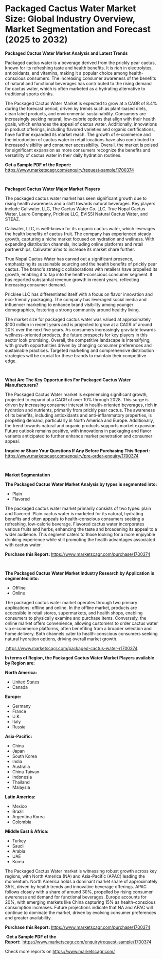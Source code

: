 <p><h1>Packaged Cactus Water Market Size: Global Industry Overview, Market Segmentation and Forecast (2025 to 2032)</h1></p><p><strong>Packaged Cactus Water Market Analysis and Latest Trends</strong></p>
<p><p>Packaged cactus water is a beverage derived from the prickly pear cactus, known for its refreshing taste and health benefits. It is rich in electrolytes, antioxidants, and vitamins, making it a popular choice among health-conscious consumers. The increasing consumer awareness of the benefits of natural and functional beverages has contributed to the rising demand for cactus water, which is often marketed as a hydrating alternative to traditional sports drinks.</p><p>The Packaged Cactus Water Market is expected to grow at a CAGR of 8.4% during the forecast period, driven by trends such as plant-based diets, clean label products, and environmental sustainability. Consumers are increasingly seeking natural, low-calorie options that align with their health goals, which enhances the appeal of cactus water. Additionally, innovations in product offerings, including flavored varieties and organic certifications, have further expanded its market reach. The growth of e-commerce and the introduction of cactus water in retail locations have also contributed to increased visibility and consumer accessibility. Overall, the market is poised for significant expansion as more consumers recognize the benefits and versatility of cactus water in their daily hydration routines.</p></p>
<p><strong>Get a Sample PDF of the Report:&nbsp;</strong> <a href="https://www.marketscagr.com/enquiry/request-sample/1700374?utm_campaign=1944&utm_medium=2&utm_source=Github&utm_content=ia&utm_term=09012025&utm_id=packaged-cactus-water">https://www.marketscagr.com/enquiry/request-sample/1700374</a></p>
<p>&nbsp;</p>
<p><strong>Packaged Cactus Water Major Market Players</strong></p>
<p><p>The packaged cactus water market has seen significant growth due to rising health awareness and a shift towards natural beverages. Key players include Caliwater, LLC, The Cactus Water Co. LLC, True Nopal Cactus Water, Lauro Company, Pricklee LLC, EVISSI Natural Cactus Water, and STEAZ.</p><p>Caliwater, LLC, is well-known for its organic cactus water, which leverages the health benefits of cactus fruit. The company has experienced steady growth, capturing a niche market focused on hydration and wellness. With expanding distribution channels, including online platforms and retail partnerships, Caliwater aims to increase its market share further.</p><p>True Nopal Cactus Water has carved out a significant presence, emphasizing its sustainable sourcing and the health benefits of prickly pear cactus. The brand's strategic collaborations with retailers have propelled its growth, enabling it to tap into the health-conscious consumer segment. It has reported substantial revenue growth in recent years, reflecting increasing consumer demand.</p><p>Pricklee LLC has differentiated itself with a focus on flavor innovation and eco-friendly packaging. The company has leveraged social media and influencer marketing to enhance brand visibility among younger demographics, fostering a strong community around healthy living.</p><p>The market size for packaged cactus water was valued at approximately $100 million in recent years and is projected to grow at a CAGR of around 20% over the next five years. As consumers increasingly gravitate towards wellness-oriented products, the future prospects for key players in this sector look promising. Overall, the competitive landscape is intensifying, with growth opportunities driven by changing consumer preferences and sustainable practices. Targeted marketing and comprehensive distribution strategies will be crucial for these brands to maintain their competitive edge.</p></p>
<p>&nbsp;</p>
<p><strong>What Are The Key Opportunities For Packaged Cactus Water Manufacturers?</strong></p>
<p><p>The Packaged Cactus Water market is experiencing significant growth, projected to expand at a CAGR of over 10% through 2028. This surge is driven by increasing consumer interest in health-oriented beverages, rich in hydration and nutrients, primarily from prickly pear cactus. The awareness of its benefits, including antioxidants and anti-inflammatory properties, is propelling demand, particularly in North America and Europe. Additionally, the trend towards natural and organic products supports market expansion. Future outlook remains positive, with innovations in packaging and flavor variants anticipated to further enhance market penetration and consumer appeal.</p></p>
<p><strong>Inquire or Share Your Questions If Any Before Purchasing This Report:</strong> <a href="https://www.marketscagr.com/enquiry/pre-order-enquiry/1700374?utm_campaign=1944&utm_medium=2&utm_source=Github&utm_content=ia&utm_term=09012025&utm_id=packaged-cactus-water">https://www.marketscagr.com/enquiry/pre-order-enquiry/1700374</a></p>
<p>&nbsp;</p>
<p><strong>Market Segmentation</strong></p>
<p><strong>The Packaged Cactus Water Market Analysis by types is segmented into:</strong></p>
<p><ul><li>Plain</li><li>Flavored</li></ul></p>
<p><p>The packaged cactus water market primarily consists of two types: plain and flavored. Plain cactus water is marketed for its natural, hydrating benefits and often appeals to health-conscious consumers seeking a refreshing, low-calorie beverage. Flavored cactus water incorporates various fruits and herbs, enhancing the taste and broadening its appeal to a wider audience. This segment caters to those looking for a more enjoyable drinking experience while still promoting the health advantages associated with cactus water.</p></p>
<p><strong>Purchase this Report:&nbsp;</strong><a href="https://www.marketscagr.com/purchase/1700374?utm_campaign=1944&utm_medium=2&utm_source=Github&utm_content=ia&utm_term=09012025&utm_id=packaged-cactus-water">https://www.marketscagr.com/purchase/1700374</a></p>
<p>&nbsp;</p>
<p><strong>The Packaged Cactus Water Market Industry Research by Application is segmented into:</strong></p>
<p><ul><li>Offline</li><li>Online</li></ul></p>
<p><p>The packaged cactus water market operates through two primary applications: offline and online. In the offline market, products are accessible in retail stores, supermarkets, and health shops, enabling consumers to physically examine and purchase items. Conversely, the online market offers convenience, allowing customers to order cactus water via e-commerce platforms, often benefiting from a broader selection and home delivery. Both channels cater to health-conscious consumers seeking natural hydration options, driving overall market growth.</p></p>
<p><a href="https://www.marketscagr.com/packaged-cactus-water-r1700374?utm_campaign=1944&utm_medium=2&utm_source=Github&utm_content=ia&utm_term=09012025&utm_id=packaged-cactus-water">&nbsp;https://www.marketscagr.com/packaged-cactus-water-r1700374</a></p>
<p><strong>In terms of Region, the Packaged Cactus Water Market Players available by Region are:</strong></p>
<p>
    <p> <strong> North America: </strong>
        <ul>
            <li>United States</li>
            <li>Canada</li>
        </ul>
        </p> 
    <p> <strong> Europe: </strong>
        <ul>
            <li>Germany</li>
            <li>France</li>
            <li>U.K.</li>
            <li>Italy</li>
            <li>Russia</li>
        </ul>
        </p> 
    <p> <strong> Asia-Pacific: </strong>
        <ul>
            <li>China</li>
            <li>Japan</li>
            <li>South Korea</li>
            <li>India</li>
            <li>Australia</li>
            <li>China Taiwan</li>
            <li>Indonesia</li>
            <li>Thailand</li>
            <li>Malaysia</li>
        </ul>
        </p> 
    <p> <strong> Latin America: </strong>
        <ul>
            <li>Mexico</li>
            <li>Brazil</li>
            <li>Argentina Korea</li>
            <li>Colombia</li>
        </ul>
        </p> 
    <p> <strong> Middle East & Africa: </strong>
        <ul>
            <li>Turkey</li>
            <li>Saudi</li>
            <li>Arabia</li>
            <li>UAE</li>
            <li>Korea</li>
        </ul>
    </p>
    </p>
<p><p>The Packaged Cactus Water market is witnessing robust growth across key regions, with North America (NA) and Asia-Pacific (APAC) leading the momentum. North America holds a dominant market share of approximately 35%, driven by health trends and innovative beverage offerings. APAC follows closely with a share of around 30%, propelled by rising consumer awareness and demand for functional beverages. Europe accounts for 20%, with emerging markets like China capturing 15% as health-conscious consumption increases. Future projections indicate that NA and APAC will continue to dominate the market, driven by evolving consumer preferences and greater availability.</p></p>
<p><strong>Purchase this Report: </strong><a href="https://www.marketscagr.com/purchase/1700374?utm_campaign=1944&utm_medium=2&utm_source=Github&utm_content=ia&utm_term=09012025&utm_id=packaged-cactus-water">https://www.marketscagr.com/purchase/1700374</a></p>
<p>&nbsp;<strong>Get a Sample PDF of the Report:&nbsp;&nbsp;</strong><a href="https://www.marketscagr.com/enquiry/request-sample/1700374?utm_campaign=1944&utm_medium=2&utm_source=Github&utm_content=ia&utm_term=09012025&utm_id=packaged-cactus-water">https://www.marketscagr.com/enquiry/request-sample/1700374</a></p>
<p><strong></strong></p>
<p>Check more reports on <a href="https://www.marketscagr.com/?utm_campaign=1944&utm_medium=2&utm_source=Github&utm_content=ia&utm_term=09012025&utm_id=packaged-cactus-water">https://www.marketscagr.com/</a></p>